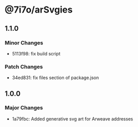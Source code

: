 # @7i7o/arSvgies

## 1.1.0

### Minor Changes

- 5113f98: fix build script

### Patch Changes

- 34ed831: fix files section of package.json

## 1.0.0

### Major Changes

- 1a79fbc: Added generative svg art for Arweave addresses
